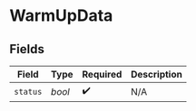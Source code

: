 # WarmUpData


## Fields

| Field              | Type               | Required           | Description        |
| ------------------ | ------------------ | ------------------ | ------------------ |
| `status`           | *bool*             | :heavy_check_mark: | N/A                |